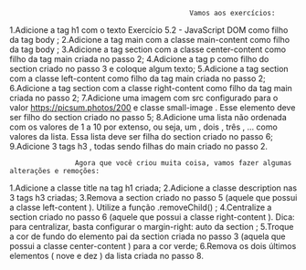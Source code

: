                                                 Vamos aos exercícios:  

1.Adicione a tag h1 com o texto Exercício 5.2 - JavaScript DOM como filho da tag body ;
2.Adicione a tag main com a classe main-content como filho da tag body ;
3.Adicione a tag section com a classe center-content como filho da tag main criada no passo 2;
4.Adicione a tag p como filho do section criado no passo 3 e coloque algum texto;
5.Adicione a tag section com a classe left-content como filho da tag main criada no passo 2;
6.Adicione a tag section com a classe right-content como filho da tag main criada no passo 2;
7.Adicione uma imagem com src configurado para o valor https://picsum.photos/200 e classe small-image . Esse elemento deve ser filho do section criado no passo 5;
8.Adicione uma lista não ordenada com os valores de 1 a 10 por extenso, ou seja, um , dois , três , ... como valores da lista. Essa lista deve ser filha do section criado no passo 6;
9.Adicione 3 tags h3 , todas sendo filhas do main criado no passo 2.
                    
                    Agora que você criou muita coisa, vamos fazer algumas alterações e remoções:

1.Adicione a classe title na tag h1 criada;
2.Adicione a classe description nas 3 tags h3 criadas;
3.Remova a section criado no passo 5 (aquele que possui a classe left-content ). Utilize a função .removeChild() ;
4.Centralize a section criado no passo 6 (aquele que possui a classe right-content ). Dica: para centralizar, basta configurar o margin-right: auto da section ;
5.Troque a cor de fundo do elemento pai da section criada no passo 3 (aquela que possui a classe center-content ) para a cor verde;
6.Remova os dois últimos elementos ( nove e dez ) da lista criada no passo 8.

